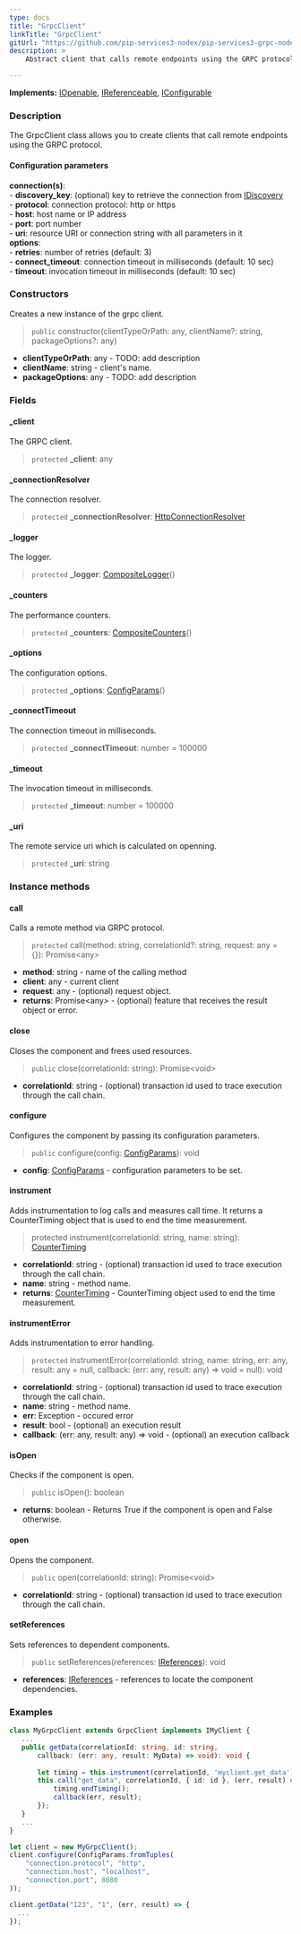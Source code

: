 ```yaml
---
type: docs
title: "GrpcClient"
linkTitle: "GrpcClient"
gitUrl: "https://github.com/pip-services3-nodex/pip-services3-grpc-nodex"
description: > 
    Abstract client that calls remote endpoints using the GRPC protocol.

---
```


**Implements:** [IOpenable](../../../commons/run/iopenable), [IReferenceable](../../../commons/refer/ireferenceable),
[IConfigurable](../../../commons/config/iconfigurable)

### Description

The GrpcClient class allows you to create clients that call remote endpoints using the GRPC protocol.

#### Configuration parameters

**connection(s)**:    
    - **discovery_key**: (optional) key to retrieve the connection from [IDiscovery](../../../components/connect/idiscovery)    
    - **protocol**: connection protocol: http or https    
    - **host**: host name or IP address    
    - **port**: port number     
    - **uri**: resource URI or connection string with all parameters in it    
**options**:    
    - **retries**: number of retries (default: 3)    
    - **connect_timeout**: connection timeout in milliseconds (default: 10 sec)    
    - **timeout**: invocation timeout in milliseconds (default: 10 sec)     


### Constructors

Creates a new instance of the grpc client.

> `public` constructor(clientTypeOrPath: any, clientName?: string, packageOptions?: any)

- **clientTypeOrPath**: any - TODO: add description
- **clientName**: string - client's name.
- **packageOptions**: any - TODO: add description


### Fields

<span class="hide-title-link">

#### _client
The GRPC client.
> `protected` **_client**: any

#### _connectionResolver
The connection resolver.
> `protected` **_connectionResolver**: [HttpConnectionResolver](../../../rpc/connect/http_connection_resolver)

#### _logger
The logger.
> `protected` **_logger**: [CompositeLogger](../../../components/log/composite_logger)()

#### _counters
The performance counters.
> `protected` **_counters**: [CompositeCounters](../../../components/count/composite_counters)()

#### _options
The configuration options.
> `protected` **_options**: [ConfigParams](../../../commons/config/config_params)()

#### _connectTimeout
The connection timeout in milliseconds.
> `protected` **_connectTimeout**: number = 100000

#### _timeout
The invocation timeout in milliseconds.
> `protected` **_timeout**: number = 100000

#### _uri
The remote service uri which is calculated on openning.
> `protected` **_uri**: string

</span>


### Instance methods

#### call
Calls a remote method via GRPC protocol.

> `protected` call(method: string, correlationId?: string, request: any = {}): Promise\<any\>

- **method**: string - name of the calling method
- **client**: any - current client
- **request**: any - (optional) request object.
- **returns**: Promise\<any\> - (optional) feature that receives the result object or error.


#### close
Closes the component and frees used resources.

> `public` close(correlationId: string): Promise\<void\>

- **correlationId**: string - (optional) transaction id used to trace execution through the call chain.


#### configure
Configures the component by passing its configuration parameters.

> `public` configure(config: [ConfigParams](../../../commons/config/config_params)): void

- **config**: [ConfigParams](../../../commons/config/config_params) - configuration parameters to be set.


#### instrument
Adds instrumentation to log calls and measures call time.
It returns a CounterTiming object that is used to end the time measurement.

> protected instrument(correlationId: string, name: string): [CounterTiming](../../../components/cout/counter_timing)

- **correlationId**: string - (optional) transaction id used to trace execution through the call chain.
- **name**: string - method name.
- **returns**: [CounterTiming](../../../components/cout/counter_timing) - CounterTiming object used to end the time measurement.


#### instrumentError
Adds instrumentation to error handling.

> `protected` instrumentError(correlationId: string, name: string, err: any, result: any = null, callback: (err: any, result: any) => void = null): void 

- **correlationId**: string - (optional) transaction id used to trace execution through the call chain.
- **name**: string - method name.
- **err**: Exception - occured error
- **result**: bool - (optional) an execution result
- **callback**: (err: any, result: any) => void - (optional) an execution callback


#### isOpen
Checks if the component is open.

> `public` isOpen(): boolean

- **returns**: boolean - Returns True if the component is open and False otherwise.


#### open
Opens the component.

> `public` open(correlationId: string): Promise\<void\>

- **correlationId**: string - (optional) transaction id used to trace execution through the call chain.


#### setReferences
Sets references to dependent components.

> `public` setReferences(references: [IReferences](../../../commons/refer/ireferences)): void

- **references**: [IReferences](../../../commons/refer/ireferences) - references to locate the component dependencies.


### Examples

```typescript
class MyGrpcClient extends GrpcClient implements IMyClient {
   ...
   public getData(correlationId: string, id: string, 
       callback: (err: any, result: MyData) => void): void {
   
       let timing = this.instrument(correlationId, 'myclient.get_data');
       this.call("get_data", correlationId, { id: id }, (err, result) => {
           timing.endTiming();
           callback(err, result);
       });        
   }
   ...
}

let client = new MyGrpcClient();
client.configure(ConfigParams.fromTuples(
    "connection.protocol", "http",
    "connection.host", "localhost",
    "connection.port", 8080
));

client.getData("123", "1", (err, result) => {
  ...
});
```

